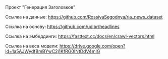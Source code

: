 Проект "Генерация Заголовков"

Ссылка на данные: https://github.com/RossiyaSegodnya/ria_news_dataset

Ссылка на основу: https://github.com/udibr/headlines

Ссылка на эмбеддинги: https://fasttext.cc/docs/en/crawl-vectors.html

Ссылка на веса модели: https://drive.google.com/open?id=1a5AJWydfBmBYwC2j1KfRG0INtDdV4mIG
